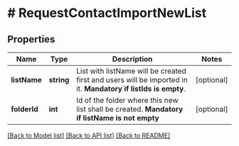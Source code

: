 # # RequestContactImportNewList

## Properties

Name | Type | Description | Notes
------------ | ------------- | ------------- | -------------
**listName** | **string** | List with listName will be created first and users will be imported in it. **Mandatory if listIds is empty**. | [optional]
**folderId** | **int** | Id of the folder where this new list shall be created. **Mandatory if listName is not empty** | [optional]

[[Back to Model list]](../../README.md#models) [[Back to API list]](../../README.md#endpoints) [[Back to README]](../../README.md)
